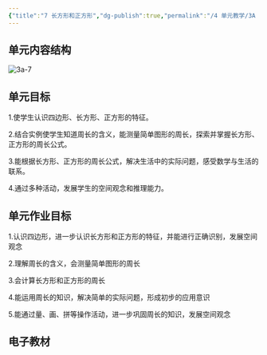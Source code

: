 ```yaml
---
{"title":"7 长方形和正方形","dg-publish":true,"permalink":"/4 单元教学/3A 三上/7 长方形和正方形/","dgPassFrontmatter":true,"noteIcon":""}
---
```



## 单元内容结构

![3a-7](https://r2.edui123.com/2023/05/3a-7.png)

## 单元目标

1.使学生认识四边形、长方形、正方形的特征。

2.结合实例使学生知道周长的含义，能测量简单图形的周长，探索并掌握长方形、正方形的周长公式。

3.能根据长方形、正方形的周长公式，解决生活中的实际问题，感受数学与生活的联系。

4.通过多种活动，发展学生的空间观念和推理能力。

## 单元作业目标

1.认识四边形，进一步认识长方形和正方形的特征，并能进行正确识别，发展空间观念

2.理解周长的含义，会测量简单图形的周长

3.会计算长方形和正方形的周长

4.能运用周长的知识，解决简单的实际问题，形成初步的应用意识

5.能通过量、画、拼等操作活动，进一步巩固周长的知识，发展空间观念


## 电子教材

